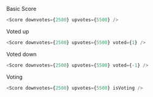 Basic Score

```js
<Score downvotes={2500} upvotes={5500} />
```

Voted up

```js
<Score downvotes={2500} upvotes={5500} voted={1} />
```

Voted down

```js
<Score downvotes={2500} upvotes={5500} voted={-1} />
```


Voting

```js
<Score downvotes={2500} upvotes={5500} isVoting />
```
